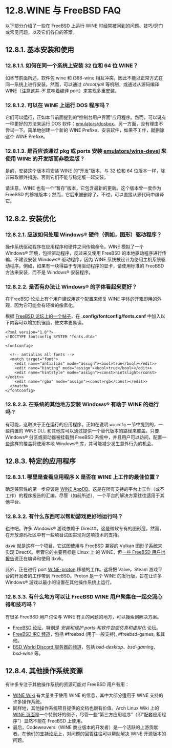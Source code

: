 # 12.8.WINE 与 FreeBSD FAQ

以下部分介绍了一些在 FreeBSD 上运行 WINE 时经常被问到的问题、技巧/窍门或常见问题，以及它们各自的答案。

## 12.8.1. 基本安装和使用

### 12.8.1.1. 如何在同一个系统上安装 32 位和 64 位 WINE？

如本节前面所述，软件包 wine 和 i386-wine 相互冲突，因此不能以正常方式在同一系统上进行安装。然而，可以通过 _chroot/jail_ 等机制，或通过从源码编译 WINE（注意这并 _不_ 意味着编译 port）来实现多重安装。

### 12.8.1.2. 可以在 WINE 上运行 DOS 程序吗？

它们可以运行，正如本节前面提到的“控制台用户界面”应用程序。然而，可以说有一种更好的方法来运行 DOS 软件：[emulators/dosbox](https://cgit.freebsd.org/ports/tree/emulators/dosbox/pkg-descr)。另一方面，没有理由不尝试一下。简单地创建一个新的 WINE Prefixe，安装软件，如果不工作，就删除这个 WINE Prefixe。

### 12.8.1.3. 是否应该通过 pkg 或 ports 安装 [emulators/wine-devel](https://cgit.freebsd.org/ports/tree/emulators/wine-devel/pkg-descr) 来使用 WINE 的开发版而非稳定版？

是的，安装这个版本将安装 WINE 的“开发”版本。与 32 位和 64 位版本一样，除非采取额外措施，否则它们不能与稳定版一起安装。

请注意，WINE 也有一个“暂存”版本，它包含最新的更新。这个版本曾一度作为 FreeBSD 的移植版本；然而，它后来被删除了。不过，可以直接从源代码中编译它。

## 12.8.2. 安装优化

### 12.8.2.1. 应该如何处理 Windows® 硬件（例如，图形）驱动程序？

操作系统驱动程序在应用程序和硬件之间传输命令。WINE 模拟了一个 Windows® 环境，包括驱动程序，反过来又使用 FreeBSD 的本地驱动程序进行传输。不建议安装 Windows® 驱动程序，因为 WINE 系统被设计为使用主机系统驱动程序。例如，如果有一块得益于专用驱动程序的显卡，请使用标准的 FreeBSD 方法来安装，而不是 Windows® 安装程序。

### 12.8.2.2. 是否有办法让 Windows® 的字体看起来更好？

在 FreeBSD 论坛上有个用户建议用这个配置来修复 WINE 字体的开箱即用的外观，因为它可能会有轻微的像素化。

根据 [FreeBSD 论坛上的一个帖子](https://forums.freebsd.org/threads/make-wine-ui-fonts-look-good.68273/)，在 **.config/fontconfig/fonts.conf** 中加入以下内容可以增加抗锯齿，使文本更易读。

```
<?xml version="1.0"?>
<!DOCTYPE fontconfig SYSTEM "fonts.dtd>"

<fontconfig>

  <!-- antialias all fonts -->
  <match target="font">
    <edit name="antialias" mode="assign"><bool>true</bool></edit>>
    <edit name="hinting" mode="assign"><bool>true</bool></edit>>
    <edit name="hintstyle" mode="assign"><const>hintslight</const></edit>>
    <edit name="rgba" mode="assign"><const>rgb</const></edit>>
  </match>
</fontconfig>
```

### 12.8.2.3. 在系统的其他地方安装 Windows® 有助于 WINE 的运行吗？

有可能，这取决于正在运行的应用程序。正如在说明 `winecfg` 一节中提到的，一些内置的 WINE DLL 和其他库可以通过提供一个替代版本的路径来覆盖。只要 Windows® 分区或驱动器被挂载到 FreeBSD 系统中，并且用户可以访问，配置一些这样的覆盖将使用本地 Windows® 库，并可能减少发生意外行为的机会。

## 12.8.3. 特定的应用程序

### 12.8.3.1. 哪里是查看应用程序 X 是否在 WINE 上工作的最佳位置？

确定兼容性的第一步应该是 [WINE AppDB](https://appdb.winehq.org/)。这是在所有支持的平台上工作（或不工作）的程序报告的汇编，尽管（如前所述），一个平台的解决方案往往适用于其他平台。

### 12.8.3.2. 有什么东西可以帮助游戏更好地运行吗？

也许吧。许多 Windows® 游戏依赖于 DirectX，这是微软专有的图形层。然而，在开放源码社区中有一些项目试图实现对这项技术的支持。

_dxvk_ 就是这样一个项目，它试图使用与 FreeBSD 兼容的 Vulkan 图形子系统来实现 DirectX。尽管它的主要目标是 Linux 上 的 WINE，但[一些 FreeBSD 用户也报告](https://forums.freebsd.org/threads/what-about-gaming-on-freebsd.723/page-9)说正在编译和使用 dxvk。

此外，正在进行 port [WINE-proton](https://www.freshports.org/emulators/wine-proton/) 移植的工作。这将把 Valve，Steam 游戏平台的开发者的工作带到 FreeBSD。Proton 是一个 WINE 的发行版，旨在让许多 Windows® 游戏以最小的设置在其他操作系统上运行。

### 12.8.3.3. 有什么地方可以让 FreeBSD WINE 用户聚集在一起交流心得和技巧吗？

有很多 FreeBSD 用户讨论与 WINE 有关的问题的地方，可以搜索到解决方案。

- [FreeBSD 论坛](https://forums.freebsd.org/)，特别是 _安装和维护 ports 和软件包或仿真和虚拟化_ 论坛。
- [FreeBSD IRC 频道](https://wiki.freebsd.org/IRC/Channels)，包括 #freebsd (用于一般支持), #freebsd-games, 和其他。
- [BSD World Discord 服务器的频道](https://discord.gg/2CCuhCt)，包括 _bsd-desktop_、_bsd-gaming_、_bsd-wine_ 等。

## 12.8.4. 其他操作系统资源

有许多专注于其他操作系统的资源可能对 FreeBSD 用户有用：

- [WINE Wiki](https://wiki.winehq.org/) 有大量关于使用 WINE 的信息，其中大部分适用于 WINE 支持的许多操作系统。
- 同样地，其他操作系统项目提供的文档也很有价值。Arch Linux Wiki 上的 [WINE 页面](https://wiki.archlinux.org/index.php/wine)是一个特别好的例子，尽管一些“第三方应用程序”（即“配套应用程序”）显然不能在 FreeBSD 上使用。
- 最后，Codeweavers（WINE 商业版本的开发者）是一个活跃的上游贡献者。在他们的[支持论坛](https://www.codeweavers.com/support/forums)上，对问题的回答往往可以帮助解决 WINE 开源版本的问题。